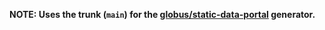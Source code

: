 **NOTE: Uses the trunk (`main`) for the [globus/static-data-portal](https://github.com/globus/static-data-portal) generator.**
